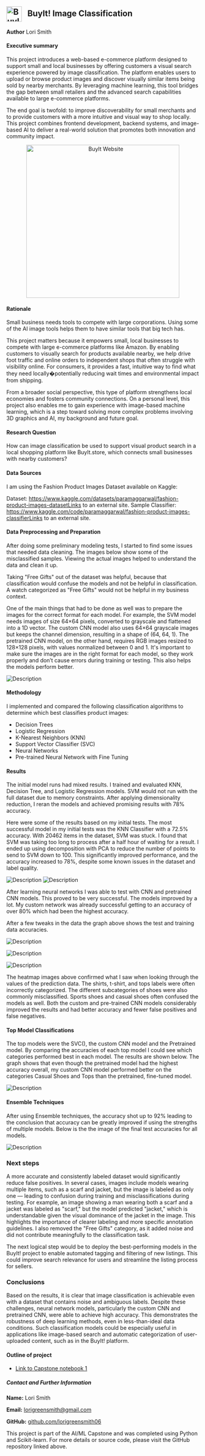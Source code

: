 
<h2>
  <img src="images/buyit_logo_.png" alt="BuyIt Logo" width="40" style="vertical-align: middle; margin-right: 10px;">
  BuyIt! Image Classification
</h2>

**Author**
Lori Smith

#### Executive summary

This project introduces a web-based e-commerce platform designed to support small and local businesses by offering customers a visual search experience powered by image classification. The platform enables users to upload or browse product images and discover visually similar items being sold by nearby merchants. By leveraging machine learning, this tool bridges the gap between small retailers and the advanced search capabilities available to large e-commerce platforms.

The end goal is twofold: to improve discoverability for small merchants and to provide customers with a more intuitive and visual way to shop locally. This project combines frontend development, backend systems, and image-based AI to deliver a real-world solution that promotes both innovation and community impact.

<p align="center">
  <img src="images/buyit_website.png" alt="BuyIt Website" width="400"/>
</p>

#### Rationale

Small business needs tools to compete with large corporations.  Using some of the AI image tools helps them to have similar tools that big tech has.

This project matters because it empowers small, local businesses to compete with large e-commerce platforms like Amazon. By enabling customers to visually search for products available nearby, we help drive foot traffic and online orders to independent shops that often struggle with visibility online. For consumers, it provides a fast, intuitive way to find what they need locally�potentially reducing wait times and environmental impact from shipping.

From a broader social perspective, this type of platform strengthens local economies and fosters community connections. On a personal level, this project also enables me to gain experience with image-based machine learning, which is a step toward solving more complex problems involving 3D graphics and AI, my background and future goal.

#### Research Question

How can image classification be used to support visual product search in a local shopping platform like BuyIt.store, which connects small businesses with nearby customers?

#### Data Sources

I am using the Fashion Product Images Dataset available on Kaggle:

Dataset: https://www.kaggle.com/datasets/paramaggarwal/fashion-product-images-datasetLinks to an external site.
Sample Classifier: https://www.kaggle.com/code/paramaggarwal/fashion-product-images-classifierLinks to an external site.

#### Data Preprocessing and Preparation


After doing some preliminary modeling tests, I started to find some issues that needed data cleaning.
The images below show some of the misclassified samples. Viewing the actual images helped to understand the data and clean it up.

Taking "Free Gifts" out of the dataset was helpful, because that classification would confuse the models and not be helpful in classification. A watch categorized as "Free Gifts"  would not be helpful in my business context.

One of the main things that had to be done as well was to prepare the images for the correct format for each model. For example, the SVM model needs images of size 64×64 pixels, converted to grayscale and flattened into a 1D vector. The custom CNN model also uses 64×64 grayscale images but keeps the channel dimension, resulting in a shape of (64, 64, 1). The pretrained CNN model, on the other hand, requires RGB images resized to 128×128 pixels, with values normalized between 0 and 1. It's important to make sure the images are in the right format for each model, so they work properly and don’t cause errors during training or testing. This also helps the models perform better.


![Description](images/incorrect_predictions.png)



#### Methodology

I implemented and compared the following classification algorithms to determine which best classifies product images:

* Decision Trees
* Logistic Regression
* K-Nearest Neighbors (KNN)
* Support Vector Classifier (SVC)
* Neural Networks
* Pre-trained Neural Network with Fine Tuning 

#### Results

The initial model runs had mixed results. I trained and evaluated KNN, Decision Tree, and Logistic Regression models. SVM would not run with the full dataset due to memory constraints. After applying dimensionality reduction, I reran the models and achieved promising results with 78% accuracy. 

Here were some of the results based on my initial tests.
The most successful model in my initial tests was the KNN Classifier with a 72.5% accuracy. With 20462 items in the dataset, SVM was stuck. 
I found that SVM was taking too long to process after a half hour of waiting for a result. I ended up using decomposition with PCA to reduce the number of points to send to SVM down to 100.  This significantly improved performance, and the accuracy increased to 78%, despite some known issues in the dataset and label quality.

![Description](images/initial_model_accuracies.png)
![Description](images/test_train_acc.png)

After learning neural networks I was able to test with CNN and pretrained CNN models.  This proved to be very successful.  The models improved by a lot.  My custom network was already successful getting to an accuracy of over 80% which had been the highest accuracy.


After a few tweaks in the data the graph above shows the test and training data accuracies.

![Description](images/confusion_matrix_svm.png)

![Description](images/confusion_matrix_cnn.png)

![Description](images/pretrained_cnn_heatmap.png)

The heatmap images above confirmed what I saw when looking through the values of the prediction data. The shirts, t-shirt, and tops labels were often incorrectly categorized.  The different subcategories of shoes were also commonly misclassified.  Sports shoes and casual shoes often confused the models as well.
Both the custom and pre-trained CNN models considerably improved the results and had better accuracy and fewer false positives and false negatives. 

#### Top Model Classifications
The top models were the SVC(), the custom CNN model and the Pretrained model.  By comparing the accuracies of each top model I could see which categories performed best in each model.  The results are shown below.  The graph shows that even though the pretrained model had the highest accuracy overall, my custom CNN model performed better on the categories Casual Shoes and Tops than the pretrained, fine-tuned model. 

![Description](images/model_accuracies_per_category.png)

#### Ensemble Techniques
After using Ensemble techniques, the accuracy shot up to 92% leading to the conclusion that accuracy can be greatly improved if using the strengths of multiple models.  Below is the the image of the final test accuracies for all models. 
 
![Description](images/final_test_accuracy.png)



### Next steps

A more accurate and consistently labeled dataset would significantly reduce false positives. In several cases, images include models wearing multiple items, such as a scarf and jacket, but the image is labeled as only one — leading to confusion during training and misclassifications during testing. For example, an image showing a man wearing both a scarf and a jacket was labeled as "scarf," but the model predicted "jacket," which is understandable given the visual dominance of the jacket in the image. This highlights the importance of clearer labeling and more specific annotation guidelines. I also removed the "Free Gifts" category, as it added noise and did not contribute meaningfully to the classification task.

The next logical step would be to deploy the best-performing models in the BuyIt! project to enable automated tagging and filtering of new listings. This could improve search relevance for users and streamline the listing process for sellers.



### Conclusions

Based on the results, it is clear that image classification is achievable even with a dataset that contains noise and ambiguous labels. Despite these challenges, neural network models, particularly the custom CNN and pretrained CNN, were able to achieve high accuracy. This demonstrates the robustness of deep learning methods, even in less-than-ideal data conditions. Such classification models could be especially useful in applications like image-based search and automatic categorization of user-uploaded content, such as in the BuyIt! platform.

#### Outline of project

- [Link to Capstone notebook 1](https://github.com/lorigreensmith06/AIML_Capstone/blob/main/capstone_image_search.ipynb)


##### Contact and Further Information
**Name:** Lori Smith  

**Email:** lorigreensmith@gmail.com

**GitHub:** [github.com/lorigreensmith06](https://github.com/lorigreensmith06)  

This project is part of the AI/ML Capstone and was completed using Python and Scikit-learn. For more details or source code, please visit the GitHub repository linked above.
